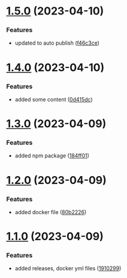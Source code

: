# [1.5.0](https://github.com/manthanank/learn-rxjs/compare/v1.4.0...v1.5.0) (2023-04-10)


### Features

* updated to auto publish ([f46c3ce](https://github.com/manthanank/learn-rxjs/commit/f46c3ce6432816cd9a433c63c892f3cd4634d8e8))



# [1.4.0](https://github.com/manthanank/learn-rxjs/compare/v1.3.0...v1.4.0) (2023-04-10)


### Features

* added some content ([0d415dc](https://github.com/manthanank/learn-rxjs/commit/0d415dc06130a3adbc3f8b7617a9d0e7659ebcff))



# [1.3.0](https://github.com/manthanank/learn-rxjs/compare/v1.2.0...v1.3.0) (2023-04-09)


### Features

* added npm package ([184ff01](https://github.com/manthanank/learn-rxjs/commit/184ff01189da7b405617fe46a36ec4b975828bc8))



# [1.2.0](https://github.com/manthanank/learn-rxjs/compare/v1.1.0...v1.2.0) (2023-04-09)


### Features

* added docker file ([80b2226](https://github.com/manthanank/learn-rxjs/commit/80b22260592b368f79de75cc3465e5d3e6b31b01))



# [1.1.0](https://github.com/manthanank/learn-rxjs/compare/1910299041c0f0672423e2e9b96218953a090485...v1.1.0) (2023-04-09)


### Features

* added releases, docker yml files ([1910299](https://github.com/manthanank/learn-rxjs/commit/1910299041c0f0672423e2e9b96218953a090485))



